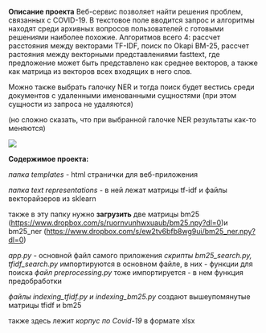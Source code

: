 **Описание проекта**
Веб-сервис позволяет найти решения проблем, связанных с COVID-19. В текстовое поле вводится запрос и алгоритмы находят среди архивных вопросов пользователей с готовыми решениями наиболее похожие. Алгоритмов всего 4: рассчет расстояния между векторами TF-IDF, поиск по Okapi BM-25, рассчет растояния между векторными представлениями fasttext, где предложение может быть представлено как среднее векторов, а также как матрица из векторов всех входящих в него слов. 

Можно также выбрать галочку NER и тогда поиск будет вестись среди документов с удаленными именованными сущностями (при этом сущности из запроса не удаляются)

(но сложно сказать, что при выбранной галочке NER результаты как-то меняются)

![](https://github.com/nikolmash/hse-infosearch/blob/master/project/covid-search%20demonstration.gif)


**Содержимое проекта:**

*папка templates* - html странички для веб-приложения

*папка text representations* - в ней лежат матрицы tf-idf и файлы векторайзеров из sklearn

также в эту папку нужно **загрузить** две матрицы bm25 (https://www.dropbox.com/s/ruornvunhwxuaub/bm25.npy?dl=0)и bm25_ner (https://www.dropbox.com/s/ew2tv6bfb8wg9ui/bm25_ner.npy?dl=0)




*app.py* - основной файл самого приложения
*скрипты bm25_search.py, tfidf_search.py* импортируются в основном файле, в них - функции для поиска
*файл preprocessing.py* тоже импортируется - в нем функция предобработки

*файлы indexing_tfidf.py и indexing_bm25.py* создают вышеупомянутые матрицы tfidf и bm25

также здесь лежит *корпус по Covid-19* в формате xlsx

